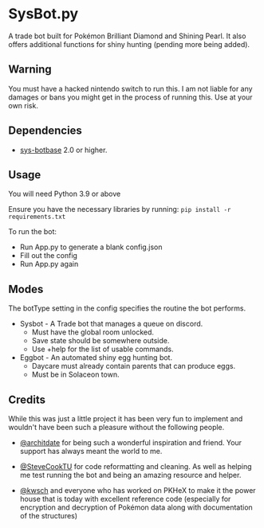 # SysBot.py

A trade bot built for Pokémon Brilliant Diamond and Shining Pearl. It also offers additional functions for shiny hunting (pending more being added).

## Warning

You must have a hacked nintendo switch to run this. I am not liable for any damages or bans you might get in the process of running this. Use at your own risk.

## Dependencies

- [sys-botbase](https://github.com/olliz0r/sys-botbase/releases) 2.0 or higher.

## Usage
You will need Python 3.9 or above


Ensure you have the necessary libraries by running:
`pip install -r requirements.txt`

To run the bot:
- Run App.py to generate a blank config.json
- Fill out the config
- Run App.py again

## Modes

The botType setting in the config specifies the routine the bot performs.
- Sysbot - A Trade bot that manages a queue on discord.
  * Must have the global room unlocked. 
  * Save state should be somewhere outside.
  * Use +help for the list of usable commands.
- Eggbot - An automated shiny egg hunting bot.
  * Daycare must already contain parents that can produce eggs.
  * Must be in Solaceon town.

## Credits

While this was just a little project it has been very fun to implement and wouldn't have been such a pleasure without the following people.


- [@architdate](https://github.com/architdate) for being such a wonderful inspiration and friend. Your support has always meant the world to me.

- [@SteveCookTU](https://github.com/SteveCookTU) for code reformatting and cleaning. As well as helping me test running the bot and being an amazing resource and helper.

- [@kwsch](https://github.com/kwsch) and everyone who has worked on PKHeX to make it the power house that is today with excellent reference code (especially for encryption and decryption of Pokémon data along with documentation of the structures)